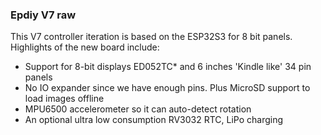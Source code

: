 ### Epdiy V7 raw

This V7 controller iteration is based on the ESP32S3 for 8 bit panels. Highlights of the new board include:

- Support for 8-bit displays ED052TC* and 6 inches 'Kindle like' 34 pin panels
- No IO expander since we have enough pins. Plus MicroSD support to load images offline
- MPU6500 accelerometer so it can auto-detect rotation
- An optional ultra low consumption RV3032 RTC, LiPo charging
